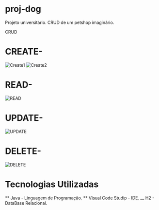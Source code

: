 # proj-dog
Projeto universitário. CRUD de um petshop imaginário.


CRUD

# CREATE-
![Create1](https://github.com/user-attachments/assets/70883f3a-753e-4a48-ba93-63f5ee7cdbc4)
![Create2](https://github.com/user-attachments/assets/9c7535e6-3242-435f-aee3-e5bf5322e0ae)

# READ-
![READ](https://github.com/user-attachments/assets/fd9f69e3-1662-4175-bc1c-a1d4e7a56559)

# UPDATE-
![UPDATE](https://github.com/user-attachments/assets/a13424e0-29f4-4044-88eb-be06155f5584)

# DELETE-
![DELETE](https://github.com/user-attachments/assets/703ede5a-1224-4728-9e68-3e0119fb060b)


# Tecnologias Utilizadas
** [Java](https://dev.java/) - Linguagem de Programação.
** [Visual Code Studip](https://code.visualstudio.com/) - IDE.
__ [H2](https://www.h2database.com/html/main.html) - DataBase Relacional.
